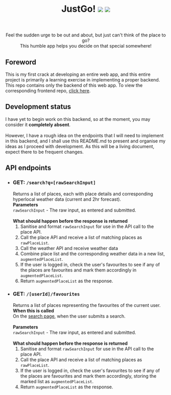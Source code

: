 <header align='center'>
  <h1>
    <div display='flex' align-items='center'>
      JustGo!
      <img src='https://user-images.githubusercontent.com/23531034/148372740-681d6810-c6ef-4560-b64e-996db9079e1e.png#gh-light-mode-only' />
      <img src='https://user-images.githubusercontent.com/23531034/148373133-da36d27f-8f04-49f4-a7c1-ecefd5818801.png#gh-dark-mode-only' />
    </div>
  </h1>
</header>

<p align='center'>
  Feel the sudden urge to be out and about, but just can't think of the place to go?
  <br />
  This humble app helps you decide on that special somewhere!
</p>

<h2>Foreword</h2>
This is my first crack at developing an entire web app, and this entire project is primarily a learning exercise in implementing a proper backend. This repo contains only the backend of this web app. To view the corresponding frontend repo, <a href='https://github.com/canneth/just-go-frontend' rel='noreferrer'>click here</a>.

<h2>Development status</h2>
I have yet to begin work on this backend, so at the moment, you may consider it <strong>completely absent</strong>.
<br /><br />
However, I have a rough idea on the endpoints that I will need to implement in this backend, and I shall use this README.md to present and organise my ideas as I proceed with development.
As this will be a living document, expect there to be frequent changes.

<h2>API endpoints</h2>
<ul>
  <li>
    <h3>GET: <code>/search?q=[rawSearchInput]</code></h3>
    Returns a list of places, each with place details and corresponding hyperlocal weather data (current and 2hr forecast).
    <br />
    <b>Parameters</b>
    <br />
    <code>rawSearchInput</code> - The raw input, as entered and submitted.
    <br /><br />
    <b>What should happen before the response is returned</b><br />
    <ol>
      <li>Sanitise and format <code>rawSearchInput</code> for use in the API call to the place API.</li>
      <li>Call the place API and receive a list of matching places as <code>rawPlaceList</code>.</li>
      <li>Call the weather API and receive weather data</li>
      <li>Combine place list and the corresponding weather data in a new list, <code>augmentedPlaceList</code>.
      <li>If the user is logged in, check the user's favourites to see if any of the places are favourites and mark them accordingly in <code>augmentedPlaceList</code>.
      <li>Return <code>augmentedPlaceList</code> as the response.</li>
    </ol>
  </li>
  <li>
    <h3>GET: <code>/[userId]/favourites</code></h3>
    Returns a list of places representing the favourites of the current user.
    <br />
    <b>When this is called</b>
    <br />
    On the <a href='https://justgo.dev/search' rel='noreferrer'>search page</a>, when the user submits a search.
    <br /><br />
    <b>Parameters</b>
    <br />
    <code>rawSearchInput</code> - The raw input, as entered and submitted.
    <br /><br />
    <b>What should happen before the response is returned</b>
    <br />
    <ol>
      <li>Sanitise and format <code>rawSearchInput</code> for use in the API call to the place API.</li>
      <li>Call the place API and receive a list of matching places as <code>rawPlaceList</code>.</li>
      <li>If the user is logged in, check the user's favourites to see if any of the places are favourites and mark them accordingly, storing the marked list as <code>augmentedPlaceList</code>.</li>
      <li>Return <code>augmentedPlaceList</code> as the response.</li>
    </ol>
  </li>
</ul>

